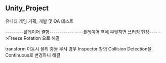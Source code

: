 ## Unity_Project

유니티 게임 기획, 개발 및 QA 테스트



---------플레이어 결함------------
----플레이어 벽에 부딪히면 쓰러짐 현상----
->Freeze Rotation 으로 해결

transform 이동시 물리 충돌 무시 경우 
Inspector 창의 Collision Detection을 Continuous로 변경하니 해결


